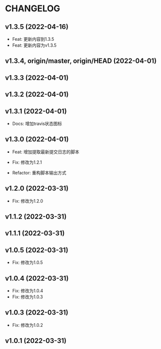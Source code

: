 # CHANGELOG


## v1.3.5 (2022-04-16)

- Feat: 更新内容到1.3.5
- Feat: 更新内容为v1.3.5

## v1.3.4, origin/master, origin/HEAD (2022-04-01)

## v1.3.3 (2022-04-01)

## v1.3.2 (2022-04-01)

## v1.3.1 (2022-04-01)

- Docs: 增加travis状态图标

## v1.3.0 (2022-04-01)

- Feat: 增加提取最新提交日志的脚本

- Fix: 修改为1.2.1

- Refactor: 重构脚本输出方式

## v1.2.0 (2022-03-31)

- Fix: 修改为1.2.0

## v1.1.2 (2022-03-31)

## v1.1.1 (2022-03-31)

## v1.0.5 (2022-03-31)

- Fix: 修改为1.0.5

## v1.0.4 (2022-03-31)

- Fix: 修改为1.0.4
- Fix: 修改为1.0.3

## v1.0.3 (2022-03-31)

- Fix: 修改为1.0.2

## v1.0.1 (2022-03-31)
